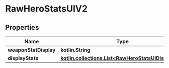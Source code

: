 
# RawHeroStatsUIV2

## Properties
| Name | Type | Description | Notes |
| ------------ | ------------- | ------------- | ------------- |
| **weaponStatDisplay** | **kotlin.String** |  |  |
| **displayStats** | [**kotlin.collections.List&lt;RawHeroStatsUIDisplayV2&gt;**](RawHeroStatsUIDisplayV2.md) |  |  |




